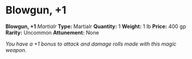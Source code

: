 # Blowgun, +1

**Blowgun, +1**
_Martialr_
**Type:** Martialr
**Quantity:** 1
**Weight:** 1 lb
**Price:** 400 gp
**Rarity:** Uncommon
**Attunement:** None

*You have a +1 bonus to attack and damage rolls made with this magic weapon.*